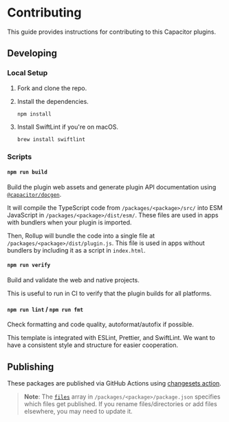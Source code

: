 # Contributing

This guide provides instructions for contributing to this Capacitor plugins.

## Developing

### Local Setup

1. Fork and clone the repo.
1. Install the dependencies.

    ```shell
    npm install
    ```

1. Install SwiftLint if you're on macOS.

    ```shell
    brew install swiftlint
    ```

### Scripts

#### `npm run build`

Build the plugin web assets and generate plugin API documentation using [`@capacitor/docgen`](https://github.com/ionic-team/capacitor-docgen).

It will compile the TypeScript code from `/packages/<package>/src/` into ESM JavaScript in `/packages/<package>/dist/esm/`. 
These files are used in apps with bundlers when your plugin is imported.

Then, Rollup will bundle the code into a single file at `/packages/<package>/dist/plugin.js`. 
This file is used in apps without bundlers by including it as a script in `index.html`.

#### `npm run verify`

Build and validate the web and native projects.

This is useful to run in CI to verify that the plugin builds for all platforms.

#### `npm run lint` / `npm run fmt`

Check formatting and code quality, autoformat/autofix if possible.

This template is integrated with ESLint, Prettier, and SwiftLint. 
We want to have a consistent style and structure for easier cooperation.

## Publishing

These packages are published via GitHub Actions using [changesets action](https://github.com/changesets/action).

> **Note**: The [`files`](https://docs.npmjs.com/cli/v7/configuring-npm/package-json#files) array in `/packages/<package>/package.json` specifies which files get published. 
If you rename files/directories or add files elsewhere, you may need to update it.
